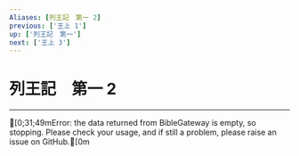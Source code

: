 ```yaml
---
Aliases: [列王記　第一 2]
previous: ['王上 1']
up: ['列王記　第一']
next: ['王上 3']
---
```

# 列王記　第一 2

***
[0;31;49mError: the data returned from BibleGateway is empty, so stopping. Please check your usage, and if still a problem, please raise an issue on GitHub.[0m
